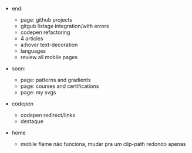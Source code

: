 - end: 
    - page: github projects
    - gitgub listage integration/with errors
    - codepen refactoring
    - 4 articles
    - a:hover text-decoration
    - languages
    - review all mobile pages

- soon:
    - page: patterns and gradients
    - page: courses and certifications
    - page: my svgs

- codepen
    - codepen redirect/links
    - destaque

- home
    - mobile flame não funciona, mudar pra um clip-path redondo apenas